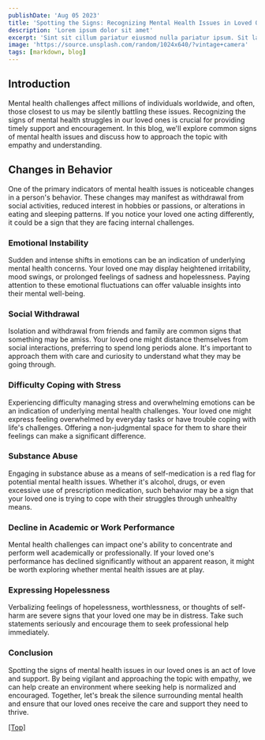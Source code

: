 ```yaml
---
publishDate: 'Aug 05 2023'
title: 'Spotting the Signs: Recognizing Mental Health Issues in Loved Ones'
description: 'Lorem ipsum dolor sit amet'
excerpt: 'Sint sit cillum pariatur eiusmod nulla pariatur ipsum. Sit laborum anim qui mollit tempor pariatur nisi minim dolor. Aliquip et adipisicing sit sit fugiat'
image: 'https://source.unsplash.com/random/1024x640/?vintage+camera'
tags: [markdown, blog]
---
```


## <a name="Headings"></a>Introduction

Mental health challenges affect millions of individuals worldwide, and often, those closest to us may be silently battling these issues. Recognizing the signs of mental health struggles in our loved ones is crucial for providing timely support and encouragement. In this blog, we'll explore common signs of mental health issues and discuss how to approach the topic with empathy and understanding.

## Changes in Behavior

One of the primary indicators of mental health issues is noticeable changes in a person's behavior. These changes may manifest as withdrawal from social activities, reduced interest in hobbies or passions, or alterations in eating and sleeping patterns. If you notice your loved one acting differently, it could be a sign that they are facing internal challenges.

### Emotional Instability

Sudden and intense shifts in emotions can be an indication of underlying mental health concerns. Your loved one may display heightened irritability, mood swings, or prolonged feelings of sadness and hopelessness. Paying attention to these emotional fluctuations can offer valuable insights into their mental well-being.

### Social Withdrawal

Isolation and withdrawal from friends and family are common signs that something may be amiss. Your loved one might distance themselves from social interactions, preferring to spend long periods alone. It's important to approach them with care and curiosity to understand what they may be going through.

### Difficulty Coping with Stress

Experiencing difficulty managing stress and overwhelming emotions can be an indication of underlying mental health challenges. Your loved one might express feeling overwhelmed by everyday tasks or have trouble coping with life's challenges. Offering a non-judgmental space for them to share their feelings can make a significant difference.

### Substance Abuse

Engaging in substance abuse as a means of self-medication is a red flag for potential mental health issues. Whether it's alcohol, drugs, or even excessive use of prescription medication, such behavior may be a sign that your loved one is trying to cope with their struggles through unhealthy means.

### Decline in Academic or Work Performance

Mental health challenges can impact one's ability to concentrate and perform well academically or professionally. If your loved one's performance has declined significantly without an apparent reason, it might be worth exploring whether mental health issues are at play.

### Expressing Hopelessness

Verbalizing feelings of hopelessness, worthlessness, or thoughts of self-harm are severe signs that your loved one may be in distress. Take such statements seriously and encourage them to seek professional help immediately.

### Conclusion

Spotting the signs of mental health issues in our loved ones is an act of love and support. By being vigilant and approaching the topic with empathy, we can help create an environment where seeking help is normalized and encouraged. Together, let's break the silence surrounding mental health and ensure that our loved ones receive the care and support they need to thrive.

[[Top]](#top)